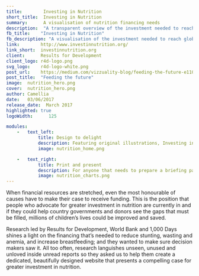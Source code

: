 ```yaml
---
title:        Investing in Nutrition
short_title:  Investing in Nutrition
summary:      A visualisation of nutrition financing needs
description:  "A transparent overview of the investment needed to reach global targets for stunting, anemia, breastfeeding and wasting"
fb_title:    "Investing in Nutrition"
fb_description: "A visualisation of the investment needed to reach global targets for stunting, anemia, breastfeeding and wasting"
link:        http://www.investinnutrition.org/
link_short:  investinnutrition.org
client:      Results for Development
client_logo: r4d-logo.png
svg_logo:    r4d-logo-white.png
post_url:    https://medium.com/vizzuality-blog/feeding-the-future-e110f54e0e4f#.ydz4pnbj9
post_title:  "Feeding the future"
image:  nutrition_hero.png     
cover:  nutrition_hero.png     
author: Camellia     
date:   03/06/2017     
release_date:  March 2017           
highlighted: true
logoWidth:      125

modules:
    -   text_left:
            title: Design to delight
            description: Featuring original illustrations, Investing in Nutrition is a tool that fundraisers can use to talk a potential donor through the whole the story – presenting them with the facts and figures to make the case for financial support, combined with the emotional storytelling needed to draw people in and compel them to act. Research is made more accessible through interactive graphs and maps, and each target has its own colour so the viewer can follow the story of each one throughout the site. 
            image: nutrition_home.png

    -   text_right:
            title: Print and present
            description: For anyone that needs to prepare a briefing pack or compile this research into a longer report, there are options to download the data or print it out. Web pages print as beautifully as they appear online so there’s no need to copy and paste. Downloading the text as a CSV only takes two clicks of the mouse. With these options, advocates for nutrition financing can tailor their presentations to the preferences of their audience.
            image: nutrition_charts.png
---
```

When financial resources are stretched, even the most honourable of causes have to make their case to receive funding. This is the position that people who advocate for greater investment in nutrition are currently in and if they could help country governments and donors see the gaps that must be filled, millions of children’s lives could be improved and saved. 

Research led by Results for Development, World Bank and 1,000 Days shines a light on the financing that’s needed to reduce stunting, wasting and anemia, and increase breastfeeding; and they wanted to make sure decision makers saw it. All too often, research languishes unseen, unused and unloved inside unread reports so they asked us to help them create a dedicated, beautifully designed website that presents a compelling case for greater investment in nutrition.
